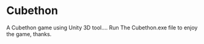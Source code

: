 # Cubethon
 A Cubethon game using Unity 3D tool....
 Run The Cubethon.exe file to enjoy the game, thanks.
